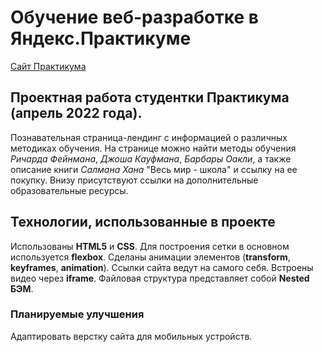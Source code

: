 # Обучение веб-разработке в Яндекс.Практикуме
[Сайт Практикума](https://practicum.yandex.ru)

## Проектная работа студентки Практикума (апрель 2022 года).
Познавательная страница-лендинг с информацией о различных методиках обучения.
На странице можно найти методы обучения *Ричарда Фейнмана*, *Джоша Кауфмана*, *Барбары Оакли*, а также описание книги *Салмана Хана* "Весь мир - школа" и ссылку на ее покупку. Внизу присутствуют ссылки на дополнительные образовательные ресурсы.

## Технологии, использованные в проекте
Использованы **HTML5** и **CSS**.
Для построения сетки в основном используется **flexbox**.
Сделаны анимации элементов (**transform**, **keyframes**, **animation**). Ссылки сайта ведут на самого себя.  Встроены видео через **iframe**.
Файловая структура представляет собой **Nested БЭМ**.

### Планируемые улучшения
Адаптировать верстку сайта для мобильных устройств.


